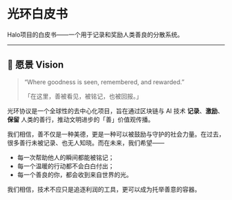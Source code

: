 # 光环白皮书

Halo项目的白皮书——一个用于记录和奖励人类善良的分散系统。

---

## 🌟 愿景 Vision

> “Where goodness is seen, remembered, and rewarded.”
>
> 「在这里，善被看见，被铭记，也被回报。」

光环协议是一个全球性的去中心化项目，旨在通过区块链与 AI 技术 **记录**、**激励**、**保留** 人类的善行，推动文明进步的「善」价值观传播。

我们相信，善不仅是一种美德，更是一种可以被鼓励与守护的社会力量。在过去，很多善行未被记录、也无人知晓。而在未来，我们希望——

- 每一次帮助他人的瞬间都能被铭记；
- 每一个温暖的行动都不会白白付出；
- 每一个善良的你，都会收到来自世界的光。

我们相信，技术不应只是追逐利润的工具，更可以成为托举善意的容器。
